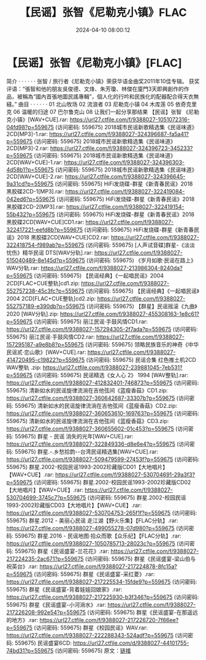 ﻿---
title: 【民谣】张智《尼勒克小镇》FLAC
date: 2024-04-10 08:00:12
categories: APE、FLAC、MP3
tags: 华语中文
---
# 【民谣】张智《尼勒克小镇》[FLAC]

简介
· · · · · ·
张智 / 旅行者《尼勒克小镇》荣获华语金曲奖2011年10佳专辑。
获奖评语：“張智和他的朋友吳俊德、文烽、朱芳瓊、林傑在廈門3天即興創作的作品，被稱為“國內首張地圖民謠專輯”，個人化的行吟和民族化的配器配合得天衣無縫。”
曲目
· · · · · ·
01 北山牧场
02 流浪者
03 尼勒克小镇
04 木库莲
05 依奇克里克
06 温暖的归途
07 巴尔鲁克山
08 让我们一起分享那结果
【民谣】张智 《尼勒克小镇》[WAV+CUE].rar: https://url27.ctfile.com/f/9388027-1051072316-04fd98?p=559675
(访问密码: 559675)
2018城市民谣新歌精选集《民谣味道》2CD[MP3]-1.rar: https://url27.ctfile.com/f/9388027-324396687-fa5a41?p=559675
(访问密码: 559675)
2018城市民谣新歌精选集《民谣味道》2CD[MP3]-2.rar: https://url27.ctfile.com/f/9388027-324396723-345233?p=559675
(访问密码: 559675)
2018城市民谣新歌精选集《民谣味道》2CD[WAV+CUE]-1.rar: https://url27.ctfile.com/f/9388027-324396303-4d58b1?p=559675
(访问密码: 559675)
2018城市民谣新歌精选集《民谣味道》2CD[WAV+CUE]-2.rar: https://url27.ctfile.com/f/9388027-324396645-9a31cd?p=559675
(访问密码: 559675)
HiFi发烧碟-群星《新青春民谣》2018 黑胶碟2CD-1[MP3].rar: https://url27.ctfile.com/f/9388027-322419084-042ed6?p=559675
(访问密码: 559675)
HiFi发烧碟-群星《新青春民谣》2018 黑胶碟2CD-2[MP3].rar: https://url27.ctfile.com/f/9388027-322419154-55b432?p=559675
(访问密码: 559675)
HiFi发烧碟-群星《新青春民谣》2018 黑胶碟2CD[WAV+CUE]CD1.rar: https://url27.ctfile.com/f/9388027-322417221-eefd8b?p=559675
(访问密码: 559675)
HiFi发烧碟-群星《新青春民谣》2018 黑胶碟2CD[WAV+CUE]CD2.rar: https://url27.ctfile.com/f/9388027-322418754-f989ab?p=559675
(访问密码: 559675)
[人声试音碟]群星-《淡淡忧伤》精华民谣 DTS[WAV分轨].rar: https://url27.ctfile.com/f/9388027-515040489-8e145d?p=559675
(访问密码: 559675)
《岁月如歌·民谣在路上》WAV分轨.rar: https://url27.ctfile.com/f/9388027-213986304-8240da?p=559675
(访问密码: 559675)
【民谣经典】《一起唱民谣》2004 2CD[FLAC+CUE整轨]cd1.zip: https://url27.ctfile.com/f/9388027-552757238-45c3fc?p=559675
(访问密码: 559675)
【民谣经典】《一起唱民谣》2004 2CD[FLAC+CUE整轨]cd2.zip: https://url27.ctfile.com/f/9388027-552757189-e390db?p=559675
(访问密码: 559675)
【群星】民谣摇滚《九曲》2020 [WAV分轨].zip: https://url27.ctfile.com/f/9388027-455308163-1e8c61?p=559675
(访问密码: 559675)
丽江民谣·手鼓风情CD1.rar: https://url27.ctfile.com/f/9388027-157294305-2f7ada?p=559675
(访问密码: 559675)
丽江民谣·手鼓风情CD2.rar: https://url27.ctfile.com/f/9388027-157295187-a9e8b8?p=559675
(访问密码: 559675)
领略民族音乐的神奇《中华民谣贰·恋山歌》[WAV+CUE].rar: https://url27.ctfile.com/f/9388027-414720495-c19822?p=559675
(访问密码: 559675)
民谣合集 红色推土机2CD WAV整轨 .zip: https://url27.ctfile.com/f/9388027-239881045-7eb531?p=559675
(访问密码: 559675)
民谣精选《女人心 2》 1994 [WAV整轨].rar: https://url27.ctfile.com/f/9388027-412832401-746873?p=559675
(访问密码: 559675)
清新如水的民谣旋律流淌在吉他弦间《蓝瘦香菇》CD1.zip: https://url27.ctfile.com/f/9388027-360642687-33307b?p=559675
(访问密码: 559675)
清新如水的民谣旋律流淌在吉他弦间《蓝瘦香菇》CD2.zip: https://url27.ctfile.com/f/9388027-360653610-169763?p=559675
(访问密码: 559675)
清新如水的民谣旋律流淌在吉他弦间《蓝瘦香菇》CD3.zip: https://url27.ctfile.com/f/9388027-360655602-01c453?p=559675
(访问密码: 559675)
群星 - 民谣 消失的光年[WAV+CUE].rar: https://url27.ctfile.com/f/9388027-322849336-d8e6e4?p=559675
(访问密码: 559675)
群星.-.乡愁拾韵--台湾民谣精选集[WAV+CUE].rar: https://url27.ctfile.com/f/9388027-509479599-27453f?p=559675
(访问密码: 559675)
群星.2002-校园民谣1993-2002珍藏版CD01【大地唱片】【WAV+CUE】.rar: https://url27.ctfile.com/f/9388027-530704691-29a3f3?p=559675
(访问密码: 559675)
群星.2002-校园民谣1993-2002珍藏版CD02【大地唱片】【WAV+CUE】.rar: https://url27.ctfile.com/f/9388027-530704699-3745c7?p=559675
(访问密码: 559675)
群星.2002-校园民谣1993-2002珍藏版CD03【大地唱片】【WAV+CUE】.rar: https://url27.ctfile.com/f/9388027-530704753-265f1f?p=559675
(访问密码: 559675)
群星.2012 - 美丽心民谣 走江湖【野火乐集】【FLAC分轨】.rar: https://url27.ctfile.com/f/9388027-499055278-07d980?p=559675
(访问密码: 559675)
群星.2016 - 民谣地图·拾众而歌【众乐纪】【FLAC分轨】.rar: https://url27.ctfile.com/f/9388027-1050785713-28023c?p=559675
(访问密码: 559675)
群星《民谣盛宴-兰花花》.rar: https://url27.ctfile.com/f/9388027-217224235-2ac671?p=559675
(访问密码: 559675)
群星《民谣盛宴-梁山伯与祝英台》.rar: https://url27.ctfile.com/f/9388027-217224878-8fc15a?p=559675
(访问密码: 559675)
群星《民谣盛宴-采红菱》.rar: https://url27.ctfile.com/f/9388027-217225534-15fde9?p=559675
(访问密码: 559675)
群星《民谣盛宴-背着娃娃回娘家》.rar: https://url27.ctfile.com/f/9388027-217225930-b3f346?p=559675
(访问密码: 559675)
群星《民谣盛宴-小河淌水》.rar: https://url27.ctfile.com/f/9388027-217226208-992e54?p=559675
(访问密码: 559675)
群星《民谣盛宴-在那遥远的地方》.rar: https://url27.ctfile.com/f/9388027-217226720-7f66ee?p=559675
(访问密码: 559675)
群星《校园民谣》WAV.rar: https://url27.ctfile.com/f/9388027-222288343-524adf?p=559675
(访问密码: 559675)
民谣盛宴6CD: https://url27.ctfile.com/d/9388027-44101755-74bd31?p=559675
(访问密码: 559675)
原文：[链接](https://blog.sina.com.cn/s/blog_1647c7e7601031534.html)